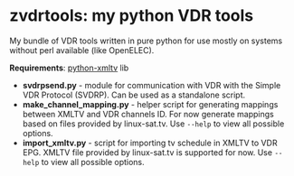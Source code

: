zvdrtools: my python VDR tools
=========

My bundle of VDR tools written in pure python for use mostly on systems without perl available (like OpenELEC).

__Requirements__: [python-xmltv](https://pypi.python.org/pypi/python-xmltv) lib

- __svdrpsend.py__ - module for communication with VDR with the Simple VDR Protocol (SVDRP).
Can be used as a standalone script.
- __make\_channel\_mapping.py__ - helper script for generating mappings between XMLTV and VDR channels ID.
For now generate mappings based on files provided by linux-sat.tv. Use `--help` to view all possible options.
- __import\_xmltv.py__ - script for importing tv schedule in XMLTV to VDR EPG.
XMLTV file provided by linux-sat.tv is supported for now. Use `--help` to view all possible options.
